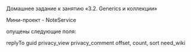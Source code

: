 Домашнее задание к занятию «3.2. Generics и коллекции»



Мини-проект - NoteService

опущены следующие поля:

replyTo
guid
privacy_view
privacy_comment
offset,
count,
sort
need_wiki